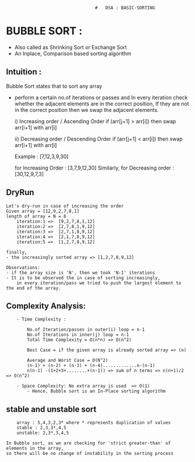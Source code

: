                                       #   DSA : BASIC-SORTING

# BUBBLE SORT :
- Also called as Shrinking Sort or Exchange Sort
- An Inplace, Comparison based sorting algorithm

## Intuition :
  Bubble Sort states that to sort any array
  - perform a certain no.of iterations or passes and
    In every iteration check whether the adjacent elements are in the correct position,
    If they are not in the correct position then we swap the adjacent elements.

    i) Increasing order / Ascending Order
        if (arr[j+1] > arr[i]) then
            swap arr[i+1] with arr[i]

    ii) Decreasing order / Descending Order
        if (arr[j+1] < arr[i]) then
            swap arr[i+1] with arr[i]

    Example : [7,12,3,9,30]

    for Increasing Order : [3,7,9,12,30]
    Similarly,
    for Decreasing order : [30,12,9,7,3]

## DryRun
    Let's dry-run in case of increasing the order
    Given array = [12,9,2,7,8,1]
    length of array = N = 6
        iteration:1 =>  [9,2,7,8,1,12]
        iteration:2 =>  [2,7,8,1,9,12]
        iteration:3 =>  [2,7,1,8,9,12]
        iteration:4 =>  [2,1,7,8,9,12]
        iteration:5 =>  [1,2,7,8,9,12]

    finally,
    - the increasingly sorted array => [1,2,7,8,9,12]

    Observations:
    - if the array size is 'N', then we took 'N-1' iterations
    - It is to be observed the in case of sorting increasingly,
        in every iteration/pass we tried to push the largest element to the end of the array.

## Complexity Analysis:
        - Time Complexity :

            No.of Iteration/passes in outer(i) loop = n-1
            No.of Iterations in inner(j) loop = n-1
            Total Time Complexity = O(n*n) => O(n^2)

            Best Case = if the given array is already sorted array => (n)

            Average and Worst Case = O(N^2)
            (n-1) + (n-2) + (n-3) + (n-4).............n-(n-1)
            n(n-1) -(1+2+3+........+(n-1)) => sum of n terms => n(n+1)/2 => O(n^2)

        - Space Complexity: No extra array is used  => O(1)
            - Hence, Bubble sort is an In-Place sorting algorithm
            
## stable and unstable sort
        array : 5,4,3,2,3* where * represents duplication of values
        stable : 2,3,3*,4,5
        unstable: 2,3*,3,4,5

    In Bubble sort, as we are checking for 'strict greater-than' of elements in the array,
    so there will be no change of instability in the sorting process
